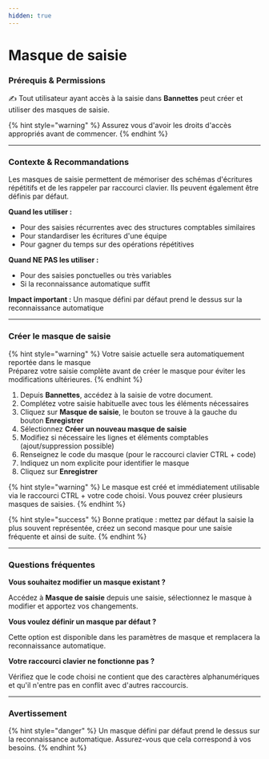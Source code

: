 ```yaml
---
hidden: true
---
```


# Masque de saisie

### **Prérequis & Permissions**

✍️ Tout utilisateur ayant accès à la saisie dans **Bannettes** peut créer et utiliser des masques de saisie.

{% hint style="warning" %}
Assurez vous d'avoir les droits d'accès appropriés avant de commencer.
{% endhint %}

***

### **Contexte & Recommandations**

Les masques de saisie permettent de mémoriser des schémas d'écritures répétitifs et de les rappeler par raccourci clavier. Ils peuvent également être définis par défaut.

**Quand les utiliser :**

* Pour des saisies récurrentes avec des structures comptables similaires
* Pour standardiser les écritures d'une équipe
* Pour gagner du temps sur des opérations répétitives

**Quand NE PAS les utiliser :**

* Pour des saisies ponctuelles ou très variables
* Si la reconnaissance automatique suffit

**Impact important :** Un masque défini par défaut prend le dessus sur la reconnaissance automatique

***

### **Créer le masque de saisie**

{% hint style="warning" %}
Votre saisie actuelle sera automatiquement reportée dans le masque\
Préparez votre saisie complète avant de créer le masque pour éviter les modifications ultérieures.
{% endhint %}

1. Depuis **Bannettes**, accédez à la saisie de votre document.
2. Complétez votre saisie habituelle avec tous les éléments nécessaires
3. Cliquez sur **Masque de saisie**, le bouton se trouve à la gauche du bouton **Enregistrer**
4. Sélectionnez **Créer un nouveau masque de saisie**
5. Modifiez si nécessaire les lignes et éléments comptables (ajout/suppression possible)
6. Renseignez le code du masque (pour le raccourci clavier CTRL + code)
7. Indiquez un nom explicite pour identifier le masque
8. Cliquez sur **Enregistrer**

{% hint style="warning" %}
Le masque est créé et immédiatement utilisable via le raccourci CTRL + votre code choisi. Vous pouvez créer plusieurs masques de saisies.
{% endhint %}

{% hint style="success" %}
Bonne pratique : mettez par défaut la saisie la plus souvent représentée, créez un second masque pour une saisie fréquente et ainsi de suite.
{% endhint %}

***

### **Questions fréquentes**

**Vous souhaitez modifier un masque existant ?**&#x20;

Accédez à **Masque de saisie** depuis une saisie, sélectionnez le masque à modifier et apportez vos changements.

**Vous voulez définir un masque par défaut ?**&#x20;

Cette option est disponible dans les paramètres de masque et remplacera la reconnaissance automatique.

**Votre raccourci clavier ne fonctionne pas ?**&#x20;

Vérifiez que le code choisi ne contient que des caractères alphanumériques et qu'il n'entre pas en conflit avec d'autres raccourcis.

***

### **Avertissement**

{% hint style="danger" %}
Un masque défini par défaut prend le dessus sur la reconnaissance automatique. Assurez-vous que cela correspond à vos besoins.
{% endhint %}

